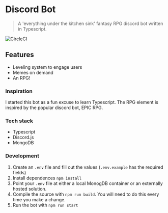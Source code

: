 # Discord Bot

> A 'everything under the kitchen sink' fantasy RPG discord bot written in Typescript.

![CircleCI](https://circleci.com/gh/desruc/discord-bot.svg?style=shield)

## Features
- Leveling system to engage users
- Memes on demand
- An RPG!

### Inspiration
I started this bot as a fun excuse to learn Typescript. The RPG element is inspired by the popular discord bot, EPIC RPG.

### Tech stack
- Typescript
- Discord.js
- MongoDB

### Development
1. Create an `.env` file and fill out the values (`.env.example` has the required fields)
2. Install dependences `npm install`
3. Point your `.env` file at either a local MonogDB container or an externally hosted solution.
4. Compile the source with `npm run build`. You will need to do this every time you make a change.
5. Run the bot with `npm run start`
